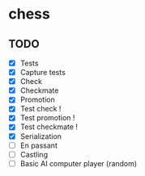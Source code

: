 # chess

## TODO

- [x] Tests
- [x] Capture tests
- [x] Check
- [x] Checkmate
- [x] Promotion
- [x] Test check !
- [x] Test promotion !
- [x] Test checkmate !
- [x] Serialization
- [ ] En passant
- [ ] Castling
- [ ] Basic AI computer player (random)

